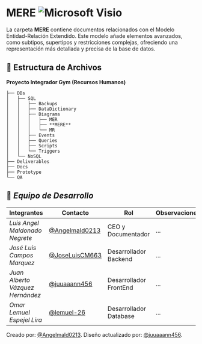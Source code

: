 #  **MERE** ![Microsoft Visio ](https://img.shields.io/badge/Microsoft_Visio-3955A3?style=for-the-badge&logo=microsoft-visio&logoColor=white)

La carpeta **MERE** contiene documentos relacionados con el Modelo Entidad-Relación Extendido. Este modelo añade elementos avanzados, como subtipos, supertipos y restricciones complejas, ofreciendo una representación más detallada y precisa de la base de datos.

## 📁 **Estructura de Archivos**
**Proyecto Integrador Gym (Recursos Humanos)**

```plaintext
├── DBs
│   ├── SQL
│   │   ├── Backups
│   │   ├── DataDictionary
│   │   ├── Diagrams
│   │   │   ├── MER
│   │   │   ├── **MERE**
│   │   │   └── MR
│   │   ├── Events
│   │   ├── Queries
│   │   ├── Scripts
│   │   └── Triggers
│   └── NoSQL
├── Deliverables
├── Docs
├── Prototype
└── QA
```

## 👥 *Equipo de Desarrollo*

| Integrantes                   | Contacto                                                   | Rol                      | Observaciones |
| ----------------------------- | ---------------------------------------------------------- | ------------------------ | ------------- |
| *Luis Angel Maldonado Negrete*    | [@Angelmald0213](https://github.com/Angelmald0213)                     | CEO y Documentador | ...           |
| *José Luis Campos Marquez* | [@JoseLuisCM663](https://github.com/JoseLuisCM663)             | Desarrollador Backend             | ...           |
| *Juan Alberto Vázquez Hernández*   | [@juuaaann456](https://github.com/MRVargas19)               | Desarrollador FrontEnd             | ...           |
| *Omar Lemuel Espejel Lira* | [@lemuel-26](https://github.com/lemuel-26) | Desarrollador Database   | ...           |


Creado por: [@Angelmald0213](https://github.com/Angelmald0213).
Diseño actualizado por: [@juuaaann456](https://github.com/juuaaann456). 

